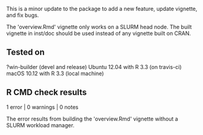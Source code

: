This is a minor update to the package to add a new feature, update vignette, and fix bugs.

The 'overview.Rmd' vignette only works on a SLURM head node. The built vignette in inst/doc should be used instead of any vignette built on CRAN.

## Tested on

?win-builder (devel and release)
Ubuntu 12.04 with R 3.3 (on travis-ci)
macOS 10.12 with R 3.3 (local machine)

## R CMD check results

1 error | 0 warnings | 0 notes

The error results from building the 'overview.Rmd' vignette without a SLURM workload manager.